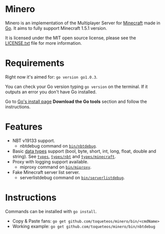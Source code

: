 Minero
======

Minero is an implementation of the Multiplayer Server for [Minecraft](http://minecraft.net) made in [Go](http://golang.org). It aims to fully support Minecraft 1.5.1 version.

It is licensed under the MIT open source license, please see the [LICENSE.txt](https://github.com/toqueteos/minero/blob/master/LICENSE.txt) file for more information.

Requirements
============

Right now it's aimed for: `go version go1.0.3`.

You can check your Go version typing `go version` on the terminal. If it outputs an error you don't have Go installed.

Go to [Go's install page](http://golang.org/doc/install) **Download the Go tools** section and follow the instructions.

Features
========

- NBT v19133 support.
    - nbtdebug command on [`bin/nbtdebug`](https://github.com/toqueteos/minero/blob/master/bin/nbtdebug).
- Basic [data types](http://wiki.vg/Data_Types) support (bool, byte, short, int, long, float, double and string). See [`types`](https://github.com/toqueteos/minero/blob/master/types), [`types/nbt`](https://github.com/toqueteos/minero/blob/master/types/nbt) and [`types/minecraft`](https://github.com/toqueteos/minero/blob/master/types/minecraft).
- Proxy with logging support available.
    - miproxy command on [`bin/miproxy`](https://github.com/toqueteos/minero/blob/master/bin/miproxy).
- Fake Minecraft server list server.
    - serverlistdebug command on [`bin/serverlistdebug`](https://github.com/toqueteos/minero/blob/master/bin/serverlistdebug).

Instructions
============

Commands can be installed with `go install`.

- Copy & Paste fans: `go get github.com/toqueteos/minero/bin/<cmdName>`
- Working example: `go get github.com/toqueteos/minero/bin/nbtdebug`

